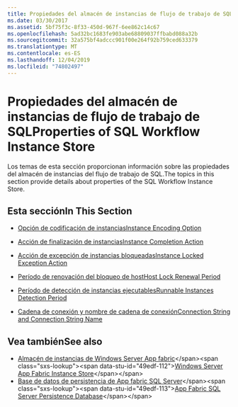 ```yaml
---
title: Propiedades del almacén de instancias de flujo de trabajo de SQL
ms.date: 03/30/2017
ms.assetid: 5bf75f3c-8f33-450d-967f-6ee862c14c67
ms.openlocfilehash: 5ad32bc1683fe903abe68809037ffbabd088a32b
ms.sourcegitcommit: 32a575bf4adccc901f00e264f92b759ced633379
ms.translationtype: MT
ms.contentlocale: es-ES
ms.lasthandoff: 12/04/2019
ms.locfileid: "74802497"
---
```

# <a name="properties-of-sql-workflow-instance-store"></a><span data-ttu-id="49edf-102">Propiedades del almacén de instancias de flujo de trabajo de SQL</span><span class="sxs-lookup"><span data-stu-id="49edf-102">Properties of SQL Workflow Instance Store</span></span>
<span data-ttu-id="49edf-103">Los temas de esta sección proporcionan información sobre las propiedades del almacén de instancias del flujo de trabajo de SQL.</span><span class="sxs-lookup"><span data-stu-id="49edf-103">The topics in this section provide details about properties of the SQL Workflow Instance Store.</span></span>  
  
## <a name="in-this-section"></a><span data-ttu-id="49edf-104">Esta sección</span><span class="sxs-lookup"><span data-stu-id="49edf-104">In This Section</span></span>  
  
- [<span data-ttu-id="49edf-105">Opción de codificación de instancias</span><span class="sxs-lookup"><span data-stu-id="49edf-105">Instance Encoding Option</span></span>](instance-encoding-option.md)  
  
- [<span data-ttu-id="49edf-106">Acción de finalización de instancias</span><span class="sxs-lookup"><span data-stu-id="49edf-106">Instance Completion Action</span></span>](instance-completion-action.md)  
  
- [<span data-ttu-id="49edf-107">Acción de excepción de instancias bloqueadas</span><span class="sxs-lookup"><span data-stu-id="49edf-107">Instance Locked Exception Action</span></span>](instance-locked-exception-action.md)  
  
- [<span data-ttu-id="49edf-108">Período de renovación del bloqueo de host</span><span class="sxs-lookup"><span data-stu-id="49edf-108">Host Lock Renewal Period</span></span>](host-lock-renewal-period.md)  
  
- [<span data-ttu-id="49edf-109">Período de detección de instancias ejecutables</span><span class="sxs-lookup"><span data-stu-id="49edf-109">Runnable Instances Detection Period</span></span>](runnable-instances-detection-period.md)  
  
- [<span data-ttu-id="49edf-110">Cadena de conexión y nombre de cadena de conexión</span><span class="sxs-lookup"><span data-stu-id="49edf-110">Connection String and Connection String Name</span></span>](connection-string-and-connection-string-name.md)  
  
## <a name="see-also"></a><span data-ttu-id="49edf-111">Vea también</span><span class="sxs-lookup"><span data-stu-id="49edf-111">See also</span></span>

- <span data-ttu-id="49edf-112">[Almacén de instancias de Windows Server App fabric](https://docs.microsoft.com/previous-versions/appfabric/ff383417(v=azure.10))</span><span class="sxs-lookup"><span data-stu-id="49edf-112">[Windows Server App Fabric Instance Store](https://docs.microsoft.com/previous-versions/appfabric/ff383417(v=azure.10))</span></span>
- <span data-ttu-id="49edf-113">[Base de datos de persistencia de App fabric SQL Server](https://docs.microsoft.com/previous-versions/appfabric/ee790819(v=azure.10))</span><span class="sxs-lookup"><span data-stu-id="49edf-113">[App Fabric SQL Server Persistence Database](https://docs.microsoft.com/previous-versions/appfabric/ee790819(v=azure.10))</span></span>
